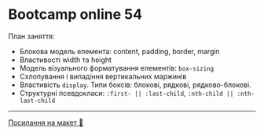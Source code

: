 # Bootcamp online 54

План заняття:

- Блокова модель елемента: content, padding, border, margin
- Властивості width та height
- Модель візуального форматування елементів: `box-sizing`
- Схлопування і випадіння вертикальних маржинів
- Властивість `display`. Типи боксів: блокові, рядкові, рядково-блокові.
- Структурні псевдокласи: `:first- || :last-сhild`, `:nth-child || :nth-last-child`

---

[Посилання на макет 🎨](https://www.figma.com/file/z6Rb84e4NKxe66QNokOWA8/Barbershop-EN?node-id=1374%3A32)
